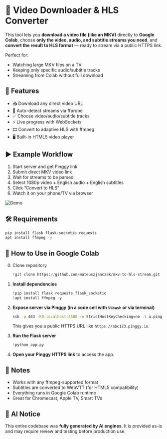 # 🎥 Video Downloader & HLS Converter

This tool lets you **download a video file (like an MKV)** directly to **Google Colab**, choose **only the video, audio, and subtitle streams you need**, and **convert the result to HLS format** — ready to stream via a public HTTPS link.

Perfect for:
- Watching large MKV files on a TV
- Keeping only specific audio/subtitle tracks
- Streaming from Colab without full download

## 🔧 Features

- 📥 Download any direct video URL
- 🧠 Auto-detect streams via ffprobe
- ✅ Choose video/audio/subtitle tracks
- ⚡ Live progress with WebSockets
- 🎞️ Convert to adaptive HLS with ffmpeg
- 🖥️ Built-in HTML5 video player

## ▶️ Example Workflow

1. Start server and get Pinggy link
2. Submit direct MKV video link
3. Wait for streams to be parsed
4. Select 1080p video + English audio + English subtitles
5. Click “Convert to HLS”
6. Watch it on your phone/TV via browser

![Demo](./stakeholder-demo.gif)

## 🛠 Requirements

```bash
pip install flask flask-socketio requests
apt install ffmpeg -y
```

## 🚀 How to Use in Google Colab

0. Clone repository

   ```python
   !git clone https://github.com/mateuszjanczak/mkv-to-hls-stream.git
   ```

1. **Install dependencies**
   ```python
   !pip install flask requests flask_socketio
   !apt install ffmpeg -y
   ```

2. **Expose server via Pinggy (in a code cell with `%%bash` or via terminal)**
   ```bash
   ssh -p 443 -R0:localhost:4500 -o StrictHostKeyChecking=no -t a.pinggy.io x:https
   ```

   This gives you a public HTTPS URL like `https://abc123.pinggy.io`.

3. **Run the Flask server**
   ```python
   !python app.py
   ```

4. **Open your Pinggy HTTPS link** to access the app.

## 📎 Notes

- Works with any ffmpeg-supported format
- Subtitles are converted to WebVTT (for HTML5 compatibility)
- Everything runs in Google Colab runtime
- Great for Chromecast, Apple TV, Smart TVs

## 🤖 AI Notice

This entire codebase was **fully generated by AI engines**. It is provided as-is and may require review and testing before production use.